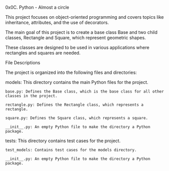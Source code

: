 0x0C. Python - Almost a circle

This project focuses on object-oriented programming and covers topics like inheritance, attributes, and the use of decorators.

The main goal of this project is to create a base class Base and two child classes, Rectangle and Square, which represent geometric shapes.

These classes are designed to be used in various applications where rectangles and squares are needed.

File Descriptions

The project is organized into the following files and directories:

models: This directory contains the main Python files for the project.

    base.py: Defines the Base class, which is the base class for all other classes in the project.

    rectangle.py: Defines the Rectangle class, which represents a rectangle.

    square.py: Defines the Square class, which represents a square.

    __init__.py: An empty Python file to make the directory a Python package.

tests: This directory contains test cases for the project.

    test_models: Contains test cases for the models directory.

    __init__.py: An empty Python file to make the directory a Python package.
